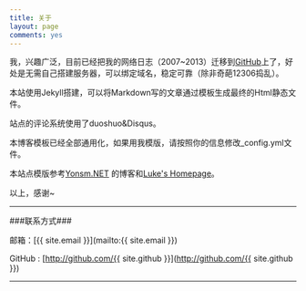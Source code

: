 ```yaml
---
title: 关于
layout: page
comments: yes
---
```


我，兴趣广泛，目前已经把我的网络日志（2007~2013）迁移到[GitHub](https://github.com/xwlogic "GitHub")上了，好处是无需自己搭建服务器，可以绑定域名，稳定可靠（除非奇葩12306捣乱）。

本站使用Jekyll搭建，可以将Markdown写的文章通过模板生成最终的Html静态文件。 

站点的评论系统使用了duoshuo&Disqus。


本博客模板已经全部通用化，如果用我模版，请按照你的信息修改_config.yml文件。

本站点模版参考[Yonsm.NET](http://github.com/Yonsm/NET) 的博客和[Luke's Homepage](https://github.com/kejinlu/kejinlu.github.com)。


以上，感谢~

-------

###联系方式###

邮箱：[{{ site.email }}](mailto:{{ site.email }})

GitHub : [http://github.com/{{ site.github }}](http://github.com/{{ site.github }})

----
